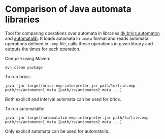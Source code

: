 # Comparison of Java automata libraries
Tool for comparing operations over automata in libraries [dk.brics.automaton](https://github.com/cs-au-dk/dk.brics.automaton) and [automatalib](https://github.com/LearnLib/automatalib).
It loads automata in `.mata` format and reads automata operations defined in `.emp` file, calls these operations in given library and outputs the times for each operation.

Compile using Maven:
```
mvn clean package
```

To run brics:
```
java -jar target/brics-emp-interpreter.jar path/to/file.emp path/to/automaton1.mata [path/to/automaton2.mata ...]
```
Both explicit and interval automata can be used for brics.

To run automatalib:
```
java -jar target/automatalib-emp-interpreter.jar path/to/file.emp path/to/automaton1.mata [path/to/automaton2.mata ...]
```
Only explicit automata can be used for automatalib.
